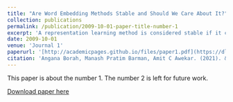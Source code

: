 ```yaml
---
title: "Are Word Embedding Methods Stable and Should We Care About It?"
collection: publications
permalink: /publication/2009-10-01-paper-title-number-1
excerpt: 'A representation learning method is considered stable if it consistently generates similar representation of the given data across multiple runs. Word Embedding Methods (WEMs) are a class of representation learning methods that generate dense vector representation for each word in the given text data. The central idea of this paper is to explore the stability measurement of WEMs using intrinsic evaluation based on word similarity. We experiment with three popular WEMs: Word2Vec, GloVe, and fastText. For stability measurement, we investigate the effect of five parameters involved in training these models. We perform experiments using four real-world datasets from different domains: Wikipedia, News, Song lyrics, and European parliament proceedings. We also observe the effect of WEM stability on two downstream tasks: Clustering and Fairness evaluation. Our experiments indicate that amongst the three WEMs, fastText is the most stable, followed by GloVe and Word2Vec.'
date: 2009-10-01
venue: 'Journal 1'
paperurl: '[http://academicpages.github.io/files/paper1.pdf](https://dl.acm.org/doi/10.1145/3465336.3475098)'
citation: 'Angana Borah, Manash Pratim Barman, Amit C Awekar. (2021). &quot;Paper Title Number 1.&quot; <i>ACM Conference HyperText 2021</i>. 1(1).'
---
```

This paper is about the number 1. The number 2 is left for future work.

[Download paper here](https://dl.acm.org/doi/10.1145/3465336.3475098)

<!-- Recommended citation: Your Name, You. (2009). "Paper Title Number 1." <i>Journal 1</i>. 1(1). -->
